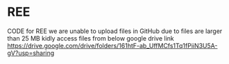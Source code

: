 # REE
CODE for REE
we are unable to upload files in GitHub due to files are larger than 25 MB kidly access files from below google drive link
https://drive.google.com/drive/folders/161htF-ab_UffMCfs1Tq1fPiiN3U5A-gV?usp=sharing
